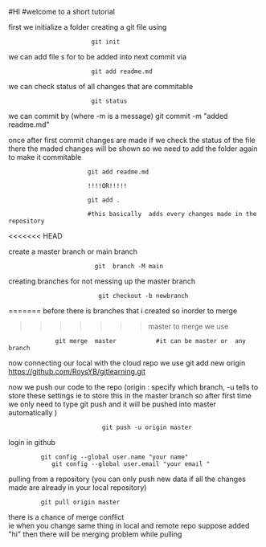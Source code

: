 #HI
#welcome to a short tutorial

first we initialize a folder creating a git file
using 

                           git init

we can add  file s    for to be added into next commit via
   
                           git add readme.md

we can check status of all changes  that are commitable 

                           git status 

we can commit by  (where -m is a message)
                           git commit -m "added readme.md"

once after first commit changes are made if we check the status of the  file there the maded changes will be shown    so we need to add the folder again to make it commitable
                          
                          git add readme.md         
                          
                          !!!!OR!!!!!
                          
                          git add .
                          
                          #this basically  adds every changes made in the repository
<<<<<<< HEAD

create a master branch    or main branch 
                           
                            git  branch -M main

 creating branches for not messing up the master branch

                             git checkout -b newbranch
=======
 before there is  branches that i created so inorder to merge  
>>>>>>> master
                 to merge we use 

                 git merge  master           #it can be master or  any branch


now connecting our local with the cloud repo   we use 
                git add new origin https://github.com/RoysYB/gitlearning.git

now we push our code to the repo (origin : specify which branch,  -u tells to store these settings ie  to store this in the  master branch   so after first time we only need to type   git push and it will be pushed into  master automatically     )
                  
                              git push -u origin master                                        

login  in github
             
             git config --global user.name "your name"
                git config --global user.email "your email "   
                
                
pulling from a repository   (you can only push  new data if all the changes made are already in your local repository)
             
             git pull origin master

there is a chance of  merge conflict   
ie when you change same thing  in local and  remote repo   suppose added "hi" then  there will be merging problem while pulling 
